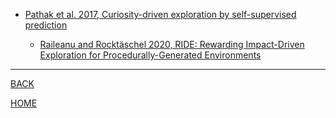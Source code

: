 
- [Pathak et al. 2017, Curiosity-driven exploration by self-supervised prediction](pathak_et_al_2017/summary.md)

  - [Raileanu and Rocktäschel 2020, RIDE: Rewarding Impact-Driven Exploration for Procedurally-Generated Environments](raileanu_and_rocktaschel_2020/summary.md)   

---
[BACK](../index.md)

[HOME]( ../../index.md)